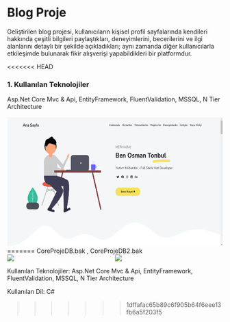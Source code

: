 <h1>Blog Proje</h1>
Geliştirilen blog projesi, kullanıcıların kişisel profil sayfalarında kendileri hakkında çeşitli bilgileri paylaştıkları, deneyimlerini, becerilerini ve ilgi alanlarını detaylı bir şekilde açıkladıkları; aynı zamanda diğer kullanıcılarla etkileşimde bulunarak fikir alışverişi yapabildikleri bir platformdur.

<<<<<<< HEAD
<h3>1. Kullanılan Teknolojiler</h3>
Asp.Net Core Mvc & Api, EntityFramework, FluentValidation, MSSQL, N Tier Architecture
<br><br>
<img src="Core_Proje/wwwroot/ProjectImage/Projeresim1.PNG" height="300px">
=======
CoreProjeDB.bak ,
CoreProjeDB2.bak

<div style="display:flex">

<img src="https://user-images.githubusercontent.com/83770616/199071044-447492e6-2db6-46f8-b1f0-9b4cf022b160.png" style="width:460px;height:auto;">


<img src="https://user-images.githubusercontent.com/83770616/199071044-447492e6-2db6-46f8-b1f0-9b4cf022b160.png" style="width:460px;height:auto;">
</div>

Kullanılan Teknolojiler: Asp.Net Core Mvc & Api, EntityFramework, FluentValidation, MSSQL, N Tier Architecture

Kullanılan Dil: C#
>>>>>>> 1dffafac65b89c6f905b64f6eee13fb6a5f203f5
